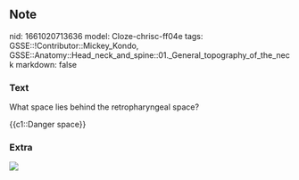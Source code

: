 ## Note
nid: 1661020713636
model: Cloze-chrisc-ff04e
tags: GSSE::!Contributor::Mickey_Kondo, GSSE::Anatomy::Head_neck_and_spine::01._General_topography_of_the_neck
markdown: false

### Text
What space lies behind the retropharyngeal space?
<div>
  {{c1::Danger space}}
</div>

### Extra
<div><img src="130"></div>
